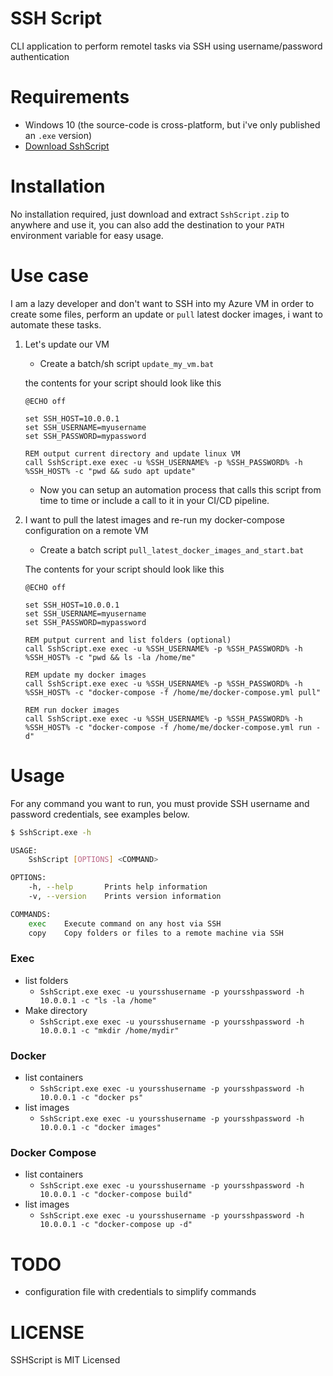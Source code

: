# SSH Script
CLI application to perform remotel tasks via SSH using username/password authentication

# Requirements

- Windows 10 (the source-code is cross-platform, but i've only published an `.exe` version)
- [Download SshScript](https://github.com/gabrielfreire/SshScript/raw/master/dist/SshScript.zip)

# Installation

No installation required, just download and extract `SshScript.zip` to anywhere and use it, you can also add the destination to your `PATH` environment variable
for easy usage.

# Use case
I am a lazy developer and don't want to SSH into my Azure VM in order to create some files, perform an update or `pull` latest docker images, 
i want to automate these tasks.

1. Let's update our VM
	- Create a batch/sh script `update_my_vm.bat`

	the contents for your script should look like this
	```batch
	@ECHO off

	set SSH_HOST=10.0.0.1
	set SSH_USERNAME=myusername
	set SSH_PASSWORD=mypassword

	REM output current directory and update linux VM
	call SshScript.exe exec -u %SSH_USERNAME% -p %SSH_PASSWORD% -h %SSH_HOST% -c "pwd && sudo apt update"
	```

	- Now you can setup an automation process that calls this script from time to time or include a call to it in your CI/CD pipeline.

2. I want to pull the latest images and re-run my docker-compose configuration on a remote VM
	- Create a batch script `pull_latest_docker_images_and_start.bat`

	The contents for your script should look like this
	```batch
	@ECHO off

	set SSH_HOST=10.0.0.1
	set SSH_USERNAME=myusername
	set SSH_PASSWORD=mypassword

	REM putput current and list folders (optional)
	call SshScript.exe exec -u %SSH_USERNAME% -p %SSH_PASSWORD% -h %SSH_HOST% -c "pwd && ls -la /home/me"

	REM update my docker images
	call SshScript.exe exec -u %SSH_USERNAME% -p %SSH_PASSWORD% -h %SSH_HOST% -c "docker-compose -f /home/me/docker-compose.yml pull"

	REM run docker images
	call SshScript.exe exec -u %SSH_USERNAME% -p %SSH_PASSWORD% -h %SSH_HOST% -c "docker-compose -f /home/me/docker-compose.yml run -d"

	```

# Usage

For any command you want to run, you must provide SSH username and password credentials, see examples below.

```bash
$ SshScript.exe -h

USAGE:
    SshScript [OPTIONS] <COMMAND>

OPTIONS:
    -h, --help       Prints help information
    -v, --version    Prints version information

COMMANDS:
    exec    Execute command on any host via SSH
    copy    Copy folders or files to a remote machine via SSH
```

### Exec
- list folders
	- `SshScript.exe exec -u yoursshusername -p yoursshpassword -h 10.0.0.1 -c "ls -la /home"`
- Make directory
	- `SshScript.exe exec -u yoursshusername -p yoursshpassword -h 10.0.0.1 -c "mkdir /home/mydir"`
### Docker
- list containers
	- `SshScript.exe exec -u yoursshusername -p yoursshpassword -h 10.0.0.1 -c "docker ps"`
- list images
	- `SshScript.exe exec -u yoursshusername -p yoursshpassword -h 10.0.0.1 -c "docker images"`
### Docker Compose
- list containers
	- `SshScript.exe exec -u yoursshusername -p yoursshpassword -h 10.0.0.1 -c "docker-compose build"`
- list images
	- `SshScript.exe exec -u yoursshusername -p yoursshpassword -h 10.0.0.1 -c "docker-compose up -d"`

# TODO
- configuration file with credentials to simplify commands

# LICENSE
SSHScript is MIT Licensed